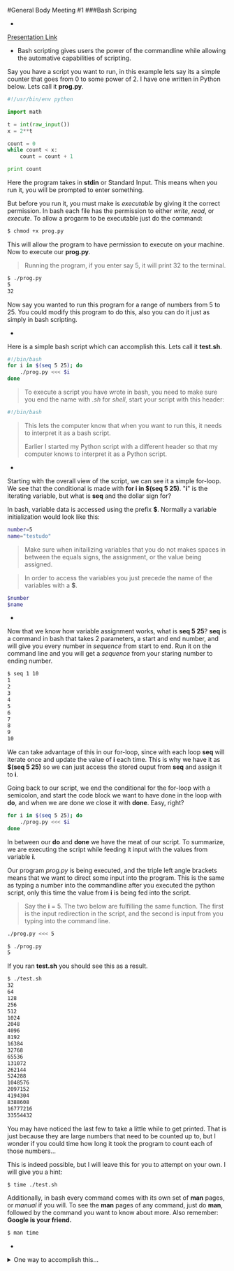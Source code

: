 #General Body Meeting #1
###Bash Scriping

-
[Presentation Link](https://github.com/UMD-Cybersecurity-Club/GeneralBody/blob/master/Spring2016/Presentations/2016-02-11_BashHacking-AutomationandProblemSolving.pptx?raw=true)

- Bash scripting gives users the power of the commandline while allowing the automative capabilities of scripting. 

Say you have a script you want to run, in this example lets say its a simple counter that goes from 0 to some power of 2. I have one written in Python below. Lets call it __prog.py__.  

```python  
#!/usr/bin/env python  

import math  

t = int(raw_input())
x = 2**t  

count = 0
while count < x:
	count = count + 1

print count
```  

Here the program takes in __stdin__ or Standard Input. This means when you run it, you will be prompted to enter something. 

But before you run it, you must make is _executable_ by giving it the correct permission. In bash each file has the permission to either _write_, _read_, or _execute_. To allow a progarm to be executable just do the command:

```bash
$ chmod +x prog.py
```
This will allow the program to have permission to execute on your machine. Now to execute our __prog.py__. 
> Running the program, if you enter say 5, it will print 32 to the terminal.

```bash
$ ./prog.py
5
32
```
Now say you wanted to run this program for a range of numbers from 5 to 25. You could modify this program to do this, also you can do it just as simply in bash scripting. 

-
Here is a simple bash script which can accomplish this. Lets call it __test.sh__.

```bash
#!/bin/bash
for i in $(seq 5 25); do
	./prog.py <<< $i
done
```
> To execute a script you have wrote in bash, you need to make sure you end the name with _.sh_ for _shell_, start your script with this header:
> 
```bash
#!/bin/bash
```
> This lets the computer know that when you want to run this, it needs to interpret it as a bash script. 
> 
> Earlier I started my Python script with a different header so that my computer knows to interpret it as a Python script. 
> 

-
Starting with the overall view of the script, we can see it a simple for-loop. We see that the conditional is made with __for i in $(seq 5 25)__. "__i__" is the iterating variable, but what is __seq__ and the dollar sign for? 

In bash, variable data is accessed using the prefix __$__. Normally a variable initialization would look like this:
>
```bash
number=5
name="testudo"
```
> Make sure when initailizing variables that you do not makes spaces in between the equals signs, the assignment, or the value being assigned. 


> In order to access the variables you just precede the name of the variables with a __$__. 
>
```bash
$number
$name
```

-
Now that we know how variable assignment works, what is __seq 5 25__? __seq__ is a command in bash that takes 2 parameters, a start and end number, and will give you every number in _sequence_ from start to end. Run it on the command line and you will get a _sequence_ from your staring number to ending number. 

```bash
$ seq 1 10
1
2
3
4
5
6
7
8
9
10
```
We can take advantage of this in our for-loop, since with each loop __seq__ will iterate once and update the value of __i__ each time. This is why we have it as __$(seq 5 25)__ so we can just access the stored ouput from __seq__ and assign it to __i__. 

Going back to our script, we end the conditional for the for-loop with a semicolon, and start the code block we want to have done in the loop with __do__, and when we are done we close it with __done__. Easy, right?

```bash
for i in $(seq 5 25); do
	./prog.py <<< $i
done
```
In between our __do__ and __done__ we have the meat of our script. To summarize, we are executing the script while feeding it input with the values from variable __i__. 


Our program _prog.py_ is being executed, and the triple left angle brackets means that we want to direct some input into the program. This is the same as typing a number into the commandline after you executed the python script, only this time the value from __i__ is being fed into the script. 
> Say the __i__ = 5. The two below are fulfilling the same function. The first is the input redirection in the script, and the second is input from you typing into the command line. 
> 
```bash
./prog.py <<< 5
```
>
```bash
$ ./prog.py
5
```

If you ran __test.sh__ you should see this as a result. 

```bash
$ ./test.sh 
32
64
128
256
512
1024
2048
4096
8192
16384
32768
65536
131072
262144
524288
1048576
2097152
4194304
8388608
16777216
33554432
```
You may have noticed the last few to take a little while to get printed. That is just because they are large numbers that need to be counted up to, but I wonder if you could time how long it took the program to count each of those numbers...

This is indeed possible, but I will leave this for you to attempt on your own. I will give you a hint:

```bash
$ time ./test.sh
```
Additionally, in bash every command comes with its own set of __man__ pages, or _manual_ if you will. To see the __man__ pages of any command, just do __man__, followed by the command you want to know about more. Also remember: __Google is your friend.__

```bash
$ man time
```

-
<details><summary>One way to accomplish this...</summary>
	<pre><code>
	#/bin/bash
	TIMEFORMAT=%R
	for i in $(seq 5 25); do
		echo "Time amount: $i"
		time ./prog.py <<< $i;
	done
	</code></pre>
	</details>
	
	